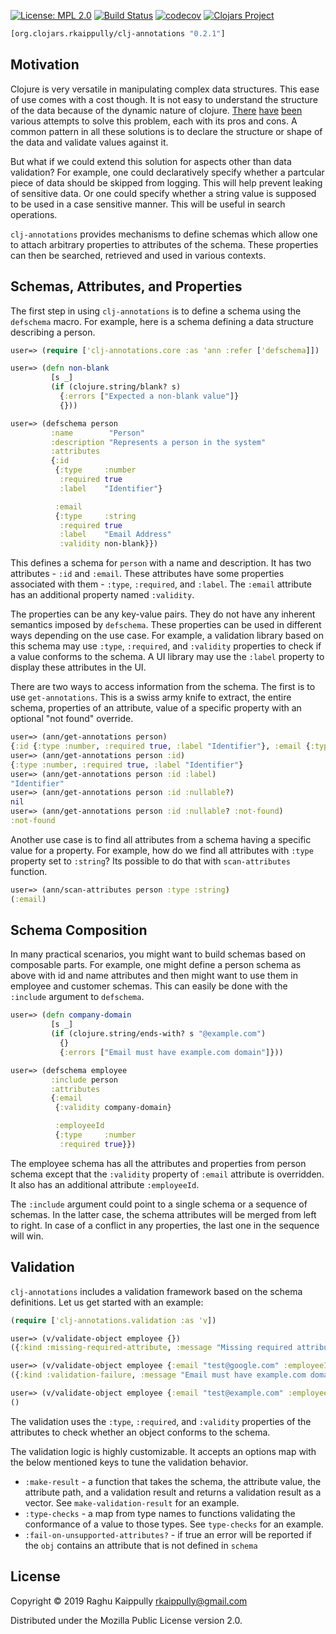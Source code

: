 [![License: MPL 2.0](https://img.shields.io/badge/License-MPL%202.0-brightgreen.svg)](LICENSE)
[![Build Status](https://travis-ci.org/rkaippully/clj-annotations.svg?branch=master)](https://travis-ci.org/rkaippully/clj-annotations)
[![codecov](https://codecov.io/gh/rkaippully/clj-annotations/branch/master/graph/badge.svg)](https://codecov.io/gh/rkaippully/clj-annotations)
[![Clojars Project](https://img.shields.io/clojars/v/org.clojars.rkaippully/clj-annotations.svg)](https://clojars.org/org.clojars.rkaippully/clj-annotations)

```clj
[org.clojars.rkaippully/clj-annotations "0.2.1"]
```

## Motivation
Clojure is very versatile in manipulating complex data structures. This ease of use comes
with a cost though. It is not easy to understand the structure of the data because of the
dynamic nature of clojure. [There](https://github.com/clojure/core.typed)
[have](https://github.com/plumatic/schema) [been](https://clojure.org/guides/spec) various
attempts to solve this problem, each with its pros and cons. A common pattern in all these
solutions is to declare the structure or shape of the data and validate values against
it.

But what if we could extend this solution for aspects other than data validation? For
example, one could declaratively specify whether a partcular piece of data should be
skipped from logging. This will help prevent leaking of sensitive data. Or one could
specify whether a string value is supposed to be used in a case sensitive manner. This
will be useful in search operations.

`clj-annotations` provides mechanisms to define schemas which allow one to attach
arbitrary properties to attributes of the schema. These properties can then be searched,
retrieved and used in various contexts.

## Schemas, Attributes, and Properties
The first step in using `clj-annotations` is to define a schema using the `defschema`
macro. For example, here is a schema defining a data structure describing a person.

``` clj
user=> (require ['clj-annotations.core :as 'ann :refer ['defschema]])

user=> (defn non-blank
         [s _]
         (if (clojure.string/blank? s)
           {:errors ["Expected a non-blank value"]}
           {}))

user=> (defschema person
         :name        "Person"
         :description "Represents a person in the system"
         :attributes
         {:id
          {:type     :number
           :required true
           :label    "Identifier"}

          :email
          {:type     :string
           :required true
           :label    "Email Address"
           :validity non-blank}})
```

This defines a schema for `person` with a name and description. It has two attributes -
`:id` and `:email`. These attributes have some properties associated with them - `:type`,
`:required`, and `:label`. The `:email` attribute has an additional property named
`:validity`.

The properties can be any key-value pairs. They do not have any inherent semantics imposed
by `defschema`. These properties can be used in different ways depending on the use
case. For example, a validation library based on this schema may use `:type`, `:required`,
and `:validity` properties to check if a value conforms to the schema. A UI library may
use the `:label` property to display these attributes in the UI.

There are two ways to access information from the schema. The first is to use
`get-annotations`. This is a swiss army knife to extract, the entire schema, properties of
an attribute, value of a specific property with an optional "not found" override.

``` clj
user=> (ann/get-annotations person)
{:id {:type :number, :required true, :label "Identifier"}, :email {:type :string, :required true, :label "Email Address", :validity #object[user$non_blank 0x457d169a "user$non_blank@457d169a"]}}
user=> (ann/get-annotations person :id)
{:type :number, :required true, :label "Identifier"}
user=> (ann/get-annotations person :id :label)
"Identifier"
user=> (ann/get-annotations person :id :nullable?)
nil
user=> (ann/get-annotations person :id :nullable? :not-found)
:not-found
```

Another use case is to find all attributes from a schema having a specific value for a
property. For example, how do we find all attributes with `:type` property set to
`:string`? Its possible to do that with `scan-attributes` function.

``` clj
user=> (ann/scan-attributes person :type :string)
(:email)
```

## Schema Composition
In many practical scenarios, you might want to build schemas based on composable
parts. For example, one might define a person schema as above with id and name
attributes and then might want to use them in employee and customer schemas. This can
easily be done with the `:include` argument to `defschema`.

``` clj
user=> (defn company-domain
         [s _]
         (if (clojure.string/ends-with? s "@example.com")
           {}
           {:errors ["Email must have example.com domain"]}))

user=> (defschema employee
         :include person
         :attributes
         {:email
          {:validity company-domain}

          :employeeId
          {:type     :number
           :required true}})
```

The employee schema has all the attributes and properties from person schema except that
the `:validity` property of `:email` attribute is overridden. It also has an additional
attribute `:employeeId`.

The `:include` argument could point to a single schema or a sequence of schemas. In the
latter case, the schema attributes will be merged from left to right. In case of a
conflict in any properties, the last one in the sequence will win.

## Validation
`clj-annotations` includes a validation framework based on the schema definitions. Let us
get started with an example:

``` clj
(require ['clj-annotations.validation :as 'v])

user=> (v/validate-object employee {})
({:kind :missing-required-attribute, :message "Missing required attribute", :path "/email", :level :error} {:kind :missing-required-attribute, :message "Missing required attribute", :path "/employeeId", :level :error} {:kind :missing-required-attribute, :message "Missing required attribute", :path "/id", :level :error})

user=> (v/validate-object employee {:email "test@google.com" :employeeId true :id "foo"})
({:kind :validation-failure, :message "Email must have example.com domain", :path "/email", :level :error} {:kind :type-mismatch, :message "Expected a number but found boolean", :path "/employeeId", :level :error} {:kind :type-mismatch, :message "Expected a number but found string", :path "/id", :level :error})

user=> (v/validate-object employee {:email "test@example.com" :employeeId 10042 :id 42})
()
```

The validation uses the `:type`, `:required`, and `:validity` properties of the attributes
to check whether an object conforms to the schema.

The validation logic is highly customizable. It accepts an options map with the below
mentioned keys to tune the validation behavior.

  - `:make-result` - a function that takes the schema, the attribute value, the attribute
  path, and a validation result and returns a validation result as a vector. See
  `make-validation-result` for an example.
  - `:type-checks` - a map from type names to functions validating the conformance of a
  value to those types. See `type-checks` for an example.
  - `:fail-on-unsupported-attributes?` - if true an error will be reported if the `obj`
  contains an attribute that is not defined in `schema`

## License

Copyright © 2019 Raghu Kaippully <rkaippully@gmail.com> 

Distributed under the Mozilla Public License version 2.0.
